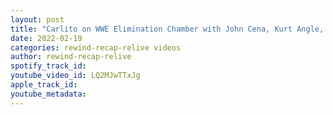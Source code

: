 ```yaml
---
layout: post
title: "Carlito on WWE Elimination Chamber with John Cena, Kurt Angle, Kane and more!"
date: 2022-02-19
categories: rewind-recap-relive videos
author: rewind-recap-relive
spotify_track_id: 
youtube_video_id: LQ2MJwTTxJg
apple_track_id: 
youtube_metadata: 
---
```

